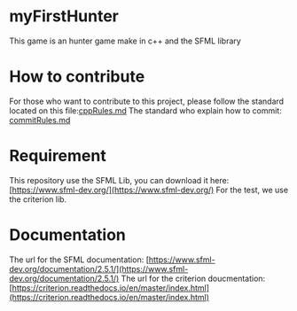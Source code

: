 # myFirstHunter

This game is an hunter game make in c++ and the SFML library

# How to contribute

For those who want to contribute to this project, please follow the standard located on this file:[cppRules.md](docs/cppRules.md)
The standard who explain how to commit: [commitRules.md](docs/commitRules.md)

# Requirement

This repository use the SFML Lib, you can download it here:[https://www.sfml-dev.org/](https://www.sfml-dev.org/)
For the test, we use the criterion lib.

# Documentation

The url for the SFML documentation: [https://www.sfml-dev.org/documentation/2.5.1/](https://www.sfml-dev.org/documentation/2.5.1/)
The url for the criterion doucmentation: [https://criterion.readthedocs.io/en/master/index.html](https://criterion.readthedocs.io/en/master/index.html)